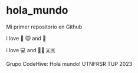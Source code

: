 # hola_mundo

Mi primer repositorio en Github

i love 🍕 🐱 and 🎸 

i love 💻 and 🧑‍🔬 🇦🇷

Grupo CodeHive: Hola mundo! UTNFRSR TUP 2023
